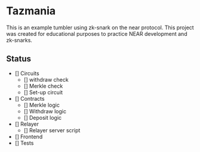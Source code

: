 # Tazmania

This is an example tumbler using zk-snark on the near protocol. This project was created for educational purposes to practice NEAR development and zk-snarks.

## Status

- [] Circuits
	- [] withdraw check
	- [] Merkle check
	- [] Set-up circuit
- [] Contracts
	- [] Merkle logic
	- [] Withdraw logic
	- [] Deposit logic
- [] Relayer
	- [] Relayer server script
- [] Frontend
- [] Tests